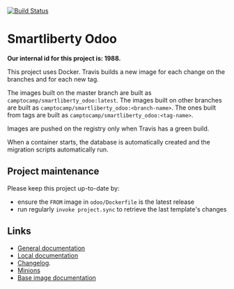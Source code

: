 [![Build Status](https://travis-ci.com/camptocamp/smartliberty_odoo.svg?token=3A3ZhwttEcmdqp7JzQb7&branch=master)](https://travis-ci.com/camptocamp/smartliberty_odoo)

# Smartliberty Odoo

**Our internal id for this project is: 1988.**

This project uses Docker.
Travis builds a new image for each change on the branches and for each new tag.

The images built on the master branch are built as `camptocamp/smartliberty_odoo:latest`.
The images built on other branches are built as `camptocamp/smartliberty_odoo:<branch-name>`.
The ones built from tags are built as `camptocamp/smartliberty_odoo:<tag-name>`.

Images are pushed on the registry only when Travis has a green build.

When a container starts, the database is automatically created and the
migration scripts automatically run.

## Project maintenance

Please keep this project up-to-date by:

* ensure the `FROM` image in `odoo/Dockerfile` is the latest release
* run regularly `invoke project.sync` to retrieve the last template's changes

## Links

* [General documentation](./docs/README.md)
* [Local documentation](./docs/README.local.md)
* [Changelog](HISTORY.rst).
* [Minions](https://smartliberty_odoo.odoo-test.camptocamp.ch)
* [Base image documentation](https://github.com/camptocamp/docker-odoo-project)
